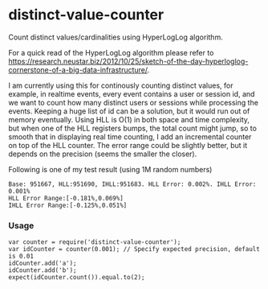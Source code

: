 # distinct-value-counter
Count distinct values/cardinalities using HyperLogLog algorithm.

For a quick read of the HyperLogLog algorithm please refer to https://research.neustar.biz/2012/10/25/sketch-of-the-day-hyperloglog-cornerstone-of-a-big-data-infrastructure/.

I am currently using this for continously counting distinct values, for example, in realtime events, every event contains a user or session id, and we want to count how many distinct users or sessions while processing the events. Keeping a huge list of id can be a solution, but it would run out of memory eventually. Using HLL is O(1) in both space and time complexity, but when one of the HLL registers bumps, the total count might jump, so to smooth that in displaying real time counting, I add an incremental counter on top of the HLL counter. The error range could be slightly better, but it depends on the precision (seems the smaller the closer).

Following is one of my test result (using 1M random numbers)
```
Base: 951667, HLL:951690, IHLL:951683. HLL Error: 0.002%. IHLL Error: 0.001%
HLL Error Range:[-0.181%,0.069%]
IHLL Error Range:[-0.125%,0.051%]
```

### Usage ###
```
var counter = require('distinct-value-counter');
var idCounter = counter(0.001); // Specify expected precision, default is 0.01
idCounter.add('a');
idCounter.add('b');
expect(idCounter.count()).equal.to(2);
```

